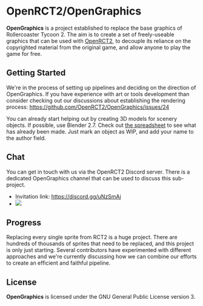 # OpenRCT2/OpenGraphics

**OpenGraphics** is a project established to replace the base graphics of Rollercoaster Tycoon 2. The aim is to create a set of freely-useable graphics that can be used with [OpenRCT2](https://github.com/OpenRCT2/OpenRCT2), to decouple its reliance on the copyrighted material from the original game, and allow anyone to play the game for free.

## Getting Started

We're in the process of setting up pipelines and deciding on the direction of OpenGraphics. If you have experience with art or tools development than consider checking out our discussions about establishing the rendering process:
https://github.com/OpenRCT2/OpenGraphics/issues/24

You can already start helping out by creating 3D models for scenery objects. If possible, use Blender 2.7. Check out [the spreadsheet](https://drive.google.com/open?id=1ljVeYxp8ijj5z4VuSa6Xo1-_p3wACdQCRudkvkLGApc) to see what has already been made. Just mark an object as WIP, and add your name to the author field.

## Chat

You can get in touch with us via the OpenRCT2 Discord server. There is a dedicated OpenGraphics channel that can be used to discuss this sub-project.

- Invitation link: https://discord.gg/uNzSmAj
- [![](https://img.shields.io/discord/264137540670324737?label=OpenRCT2%2Fgraphics)](https://discordapp.com/channels/264137540670324737/691752238057783356)

## Progress

Replacing every single sprite from RCT2 is a huge project. There are hundreds of thousands of sprites that need to be replaced, and this project is only just starting. Several contributors have experimented with different approaches and we're currently discussing how we can combine our efforts to create an efficient and faithful pipeline.

## License

**OpenGraphics** is licensed under the GNU General Public License version 3.
